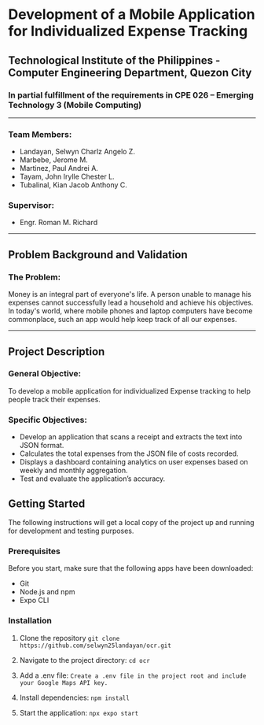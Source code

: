 # Development of a Mobile Application for Individualized Expense Tracking

## Technological Institute of the Philippines - Computer Engineering Department, Quezon City

### In partial fulfillment of the requirements in CPE 026 – Emerging Technology 3 (Mobile Computing)

---

### Team Members:
- Landayan, Selwyn Charlz Angelo Z.
- Marbebe, Jerome M.
- Martinez, Paul Andrei A.
- Tayam, John Irylle Chester L.
- Tubalinal, Kian Jacob Anthony C.

### Supervisor:
- Engr. Roman M. Richard

---

## Problem Background and Validation

### The Problem:
Money is an integral part of everyone's life. A person unable to manage his expenses cannot successfully lead a household and achieve his objectives. In today's world, where mobile phones and laptop computers have become commonplace, such an app would help keep track of all our expenses. 

---

## Project Description

### General Objective:

To develop a mobile application for individualized Expense tracking to help people track their expenses.

### Specific Objectives:
- Develop an application that scans a receipt and extracts the text into JSON format.
- Calculates the total expenses from the JSON file of costs recorded. 
- Displays a dashboard containing analytics on user expenses based on weekly and monthly aggregation.
- Test and evaluate the application’s accuracy.

## Getting Started

The following instructions will get a local copy of the project up and running for development and testing purposes.

### Prerequisites

Before you start, make sure that the following apps have been downloaded:
- Git
- Node.js and npm
- Expo CLI

### Installation

1. Clone the repository
   `git clone https://github.com/selwyn25landayan/ocr.git`

2. Navigate to the project directory:
   `cd ocr`

3. Add a .env file:
   `Create a .env file in the project root and include your Google Maps API key.`

4. Install dependencies:
   `npm install`

5. Start the application:
   `npx expo start`
   
